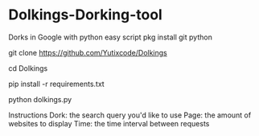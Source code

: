 # Dolkings-Dorking-tool
Dorks in Google with python easy script
 pkg install git python

 git clone https://github.com/Yutixcode/Dolkings

cd Dolkings

pip install -r requirements.txt

python dolkings.py

Instructions
Dork: the search query you'd like to use
Page: the amount of websites to display
Time: the time interval between requests
